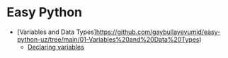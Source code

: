 # Easy Python

- [Variables and Data Types]https://github.com/gaybullayevumid/easy-python-uz/tree/main/01-Variables%20and%20Data%20Types)
    - [Declaring variables](https://github.com/gaybullayevumid/easy-python-uz/tree/main/01-Variables%20and%20Data%20Types#declaring-variables)